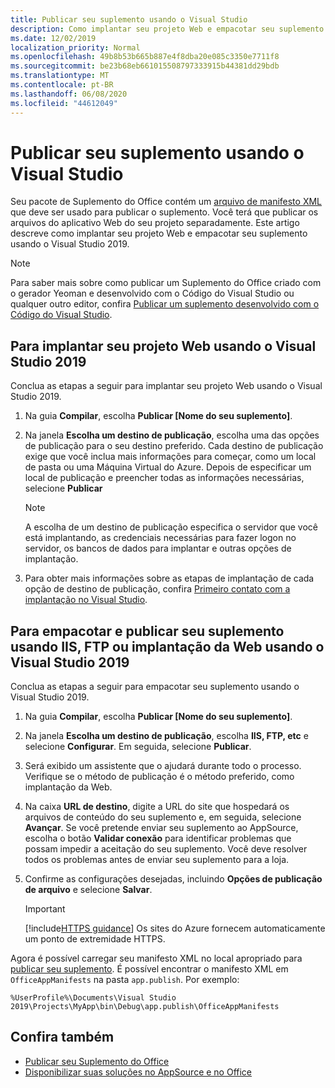 ```yaml
---
title: Publicar seu suplemento usando o Visual Studio
description: Como implantar seu projeto Web e empacotar seu suplemento usando o Visual Studio 2019.
ms.date: 12/02/2019
localization_priority: Normal
ms.openlocfilehash: 49b8b53b665b887e4f8dba20e085c3350e7711f8
ms.sourcegitcommit: be23b68eb661015508797333915b44381dd29bdb
ms.translationtype: MT
ms.contentlocale: pt-BR
ms.lasthandoff: 06/08/2020
ms.locfileid: "44612049"
---
```

# <a name="publish-your-add-in-using-visual-studio"></a>Publicar seu suplemento usando o Visual Studio

Seu pacote de Suplemento do Office contém um [arquivo de manifesto XML](../develop/add-in-manifests.md) que deve ser usado para publicar o suplemento. Você terá que publicar os arquivos do aplicativo Web do seu projeto separadamente. Este artigo descreve como implantar seu projeto Web e empacotar seu suplemento usando o Visual Studio 2019.

> [!NOTE]
> Para saber mais sobre como publicar um Suplemento do Office criado com o gerador Yeoman e desenvolvido com o Código do Visual Studio ou qualquer outro editor, confira [Publicar um suplemento desenvolvido com o Código do Visual Studio](publish-add-in-vs-code.md).

## <a name="to-deploy-your-web-project-using-visual-studio-2019"></a>Para implantar seu projeto Web usando o Visual Studio 2019

Conclua as etapas a seguir para implantar seu projeto Web usando o Visual Studio 2019.

1. Na guia **Compilar**, escolha **Publicar [Nome do seu suplemento]**.

2. Na janela **Escolha um destino de publicação**, escolha uma das opções de publicação para o seu destino preferido. Cada destino de publicação exige que você inclua mais informações para começar, como um local de pasta ou uma Máquina Virtual do Azure. Depois de especificar um local de publicação e preencher todas as informações necessárias, selecione **Publicar**

    > [!NOTE]
    > A escolha de um destino de publicação especifica o servidor que você está implantando, as credenciais necessárias para fazer logon no servidor, os bancos de dados para implantar e outras opções de implantação.

3. Para obter mais informações sobre as etapas de implantação de cada opção de destino de publicação, confira [Primeiro contato com a implantação no Visual Studio](/visualstudio/deployment/deploying-applications-services-and-components?view=vs-2019).

## <a name="to-package-and-publish-your-add-in-using-iis-ftp-or-web-deploy-using-visual-studio-2019"></a>Para empacotar e publicar seu suplemento usando IIS, FTP ou implantação da Web usando o Visual Studio 2019

Conclua as etapas a seguir para empacotar seu suplemento usando o Visual Studio 2019.

1. Na guia **Compilar**, escolha **Publicar [Nome do seu suplemento]**.
2. Na janela **Escolha um destino de publicação**, escolha **IIS, FTP, etc** e selecione **Configurar**. Em seguida, selecione **Publicar**.
3. Será exibido um assistente que o ajudará durante todo o processo. Verifique se o método de publicação é o método preferido, como implantação da Web.
4. Na caixa **URL de destino**, digite a URL do site que hospedará os arquivos de conteúdo do seu suplemento e, em seguida, selecione **Avançar**. Se você pretende enviar seu suplemento ao AppSource, escolha o botão **Validar conexão** para identificar problemas que possam impedir a aceitação do seu suplemento. Você deve resolver todos os problemas antes de enviar seu suplemento para a loja.
5. Confirme as configurações desejadas, incluindo **Opções de publicação de arquivo** e selecione **Salvar**.

    > [!IMPORTANT]
    > [!include[HTTPS guidance](../includes/https-guidance.md)] Os sites do Azure fornecem automaticamente um ponto de extremidade HTTPS.

Agora é possível carregar seu manifesto XML no local apropriado para [publicar seu suplemento](../publish/publish.md). É possível encontrar o manifesto XML em `OfficeAppManifests` na pasta `app.publish`. Por exemplo:

 `%UserProfile%\Documents\Visual Studio 2019\Projects\MyApp\bin\Debug\app.publish\OfficeAppManifests`

## <a name="see-also"></a>Confira também

- [Publicar seu Suplemento do Office](../publish/publish.md)
- [Disponibilizar suas soluções no AppSource e no Office](/office/dev/store/submit-to-the-office-store)

